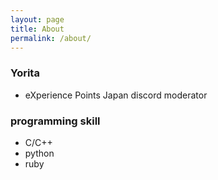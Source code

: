 ```yaml
---
layout: page
title: About
permalink: /about/
---
```

### Yorita
- eXperience Points Japan discord moderator

### programming skill
- C/C++  
- python  
- ruby  

